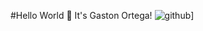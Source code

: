 #Hello World 👋 It's Gaston Ortega!
![github](https://img.shields.io/badge/GitHub-000000?style=for-the-badge&logo=GitHub&logoColor=white)]